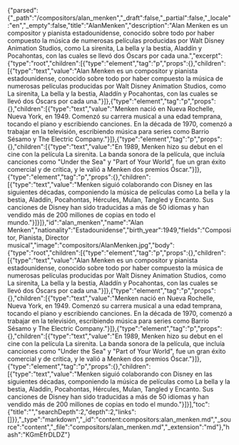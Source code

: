 {"parsed":{"_path":"/compositors/alan_menken","_draft":false,"_partial":false,"_locale":"en","_empty":false,"title":"AlanMenken","description":"Alan Menken es un compositor y pianista estadounidense, conocido sobre todo por haber compuesto la música de numerosas películas producidas por Walt Disney Animation Studios, como La sirenita, La bella y la bestia, Aladdín y Pocahontas, con las cuales se llevó dos Óscars por cada una.","excerpt":{"type":"root","children":[{"type":"element","tag":"p","props":{},"children":[{"type":"text","value":"Alan Menken es un compositor y pianista estadounidense, conocido sobre todo por haber compuesto la música de numerosas películas producidas por Walt Disney Animation Studios, como La sirenita, La bella y la bestia, Aladdín y Pocahontas, con las cuales se llevó dos Óscars por cada una."}]},{"type":"element","tag":"p","props":{},"children":[{"type":"text","value":"Menken nació en Nueva Rochelle, Nueva York, en 1949. Comenzó su carrera musical a una edad temprana, tocando el piano y escribiendo canciones. En la década de 1970, comenzó a trabajar en la televisión, escribiendo música para series como Barrio Sésamo y The Electric Company."}]},{"type":"element","tag":"p","props":{},"children":[{"type":"text","value":"En 1989, Menken hizo su debut en el cine con la película La sirenita. La banda sonora de la película, que incluía canciones como \"Under the Sea\" y \"Part of Your World\", fue un gran éxito comercial y de crítica, y le valió a Menken dos premios Óscar."}]},{"type":"element","tag":"p","props":{},"children":[{"type":"text","value":"Menken siguió colaborando con Disney en las siguientes décadas, componiendo la música de películas como La bella y la bestia, Aladdín, Pocahontas, Hércules, Mulan, Tangled y Encanto. Sus canciones de Disney han sido traducidas a más de 50 idiomas y han vendido más de 200 millones de copias en todo el mundo."}]}]},"id":"alan_menken","name":"Alan Menken","nationality":"Estadounidense","birth_year":1949,"fields":"Compositor, Pianista, Director musical","image":"compositors/AlanMenken.jpg","body":{"type":"root","children":[{"type":"element","tag":"p","props":{},"children":[{"type":"text","value":"Alan Menken es un compositor y pianista estadounidense, conocido sobre todo por haber compuesto la música de numerosas películas producidas por Walt Disney Animation Studios, como La sirenita, La bella y la bestia, Aladdín y Pocahontas, con las cuales se llevó dos Óscars por cada una."}]},{"type":"element","tag":"p","props":{},"children":[{"type":"text","value":"Menken nació en Nueva Rochelle, Nueva York, en 1949. Comenzó su carrera musical a una edad temprana, tocando el piano y escribiendo canciones. En la década de 1970, comenzó a trabajar en la televisión, escribiendo música para series como Barrio Sésamo y The Electric Company."}]},{"type":"element","tag":"p","props":{},"children":[{"type":"text","value":"En 1989, Menken hizo su debut en el cine con la película La sirenita. La banda sonora de la película, que incluía canciones como \"Under the Sea\" y \"Part of Your World\", fue un gran éxito comercial y de crítica, y le valió a Menken dos premios Óscar."}]},{"type":"element","tag":"p","props":{},"children":[{"type":"text","value":"Menken siguió colaborando con Disney en las siguientes décadas, componiendo la música de películas como La bella y la bestia, Aladdín, Pocahontas, Hércules, Mulan, Tangled y Encanto. Sus canciones de Disney han sido traducidas a más de 50 idiomas y han vendido más de 200 millones de copias en todo el mundo."}]}],"toc":{"title":"","searchDepth":2,"depth":2,"links":[]}},"_type":"markdown","_id":"content:compositors:alan_menken.md","_source":"content","_file":"compositors/alan_menken.md","_extension":"md"},"hash":"KGmEfrDLDZ"}